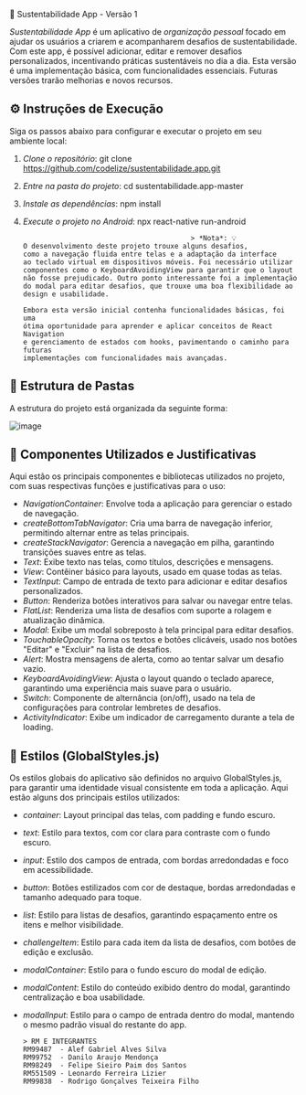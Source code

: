 🌿 Sustentabilidade App - Versão 1

*Sustentabilidade App* é um aplicativo de *organização pessoal* focado em ajudar os usuários a criarem e acompanharem desafios de sustentabilidade. Com este app, é possível adicionar, editar e remover desafios personalizados, incentivando práticas sustentáveis no dia a dia. Esta versão é uma implementação básica, com funcionalidades essenciais. Futuras versões trarão melhorias e novos recursos.

## ⚙️ Instruções de Execução

Siga os passos abaixo para configurar e executar o projeto em seu ambiente local:

1. *Clone o repositório*:
   git clone https://github.com/codelize/sustentabilidade.app.git
   

2. *Entre na pasta do projeto*:
   cd sustentabilidade.app-master
   

3. *Instale as dependências*:
   npm install
   

4. *Execute o projeto no Android*:
   npx react-native run-android
   

                                                > *Nota*: 💡
       O desenvolvimento deste projeto trouxe alguns desafios, 
       como a navegação fluida entre telas e a adaptação da interface 
       ao teclado virtual em dispositivos móveis. Foi necessário utilizar 
       componentes como o KeyboardAvoidingView para garantir que o layout 
       não fosse prejudicado. Outro ponto interessante foi a implementação 
       do modal para editar desafios, que trouxe uma boa flexibilidade ao 
       design e usabilidade.

       Embora esta versão inicial contenha funcionalidades básicas, foi uma 
       ótima oportunidade para aprender e aplicar conceitos de React Navigation 
       e gerenciamento de estados com hooks, pavimentando o caminho para futuras 
       implementações com funcionalidades mais avançadas.

                                                                                            


## 📂 Estrutura de Pastas

A estrutura do projeto está organizada da seguinte forma:


![image](https://github.com/user-attachments/assets/c2cc045e-99c6-4b81-93cd-16bfac4c2ba1)



## 🔧 Componentes Utilizados e Justificativas

Aqui estão os principais componentes e bibliotecas utilizados no projeto, com suas respectivas funções e justificativas para o uso:

- *NavigationContainer*: Envolve toda a aplicação para gerenciar o estado de navegação.
- *createBottomTabNavigator*: Cria uma barra de navegação inferior, permitindo alternar entre as telas principais.
- *createStackNavigator*: Gerencia a navegação em pilha, garantindo transições suaves entre as telas.
- *Text*: Exibe texto nas telas, como títulos, descrições e mensagens.
- *View*: Contêiner básico para layouts, usado em quase todas as telas.
- *TextInput*: Campo de entrada de texto para adicionar e editar desafios personalizados.
- *Button*: Renderiza botões interativos para salvar ou navegar entre telas.
- *FlatList*: Renderiza uma lista de desafios com suporte a rolagem e atualização dinâmica.
- *Modal*: Exibe um modal sobreposto à tela principal para editar desafios.
- *TouchableOpacity*: Torna os textos e botões clicáveis, usado nos botões "Editar" e "Excluir" na lista de desafios.
- *Alert*: Mostra mensagens de alerta, como ao tentar salvar um desafio vazio.
- *KeyboardAvoidingView*: Ajusta o layout quando o teclado aparece, garantindo uma experiência mais suave para o usuário.
- *Switch*: Componente de alternância (on/off), usado na tela de configurações para controlar lembretes de desafios.
- *ActivityIndicator*: Exibe um indicador de carregamento durante a tela de loading.

## 🎨 Estilos (GlobalStyles.js)

Os estilos globais do aplicativo são definidos no arquivo GlobalStyles.js, para garantir uma identidade visual consistente em toda a aplicação. Aqui estão alguns dos principais estilos utilizados:

- *container*: Layout principal das telas, com padding e fundo escuro.
- *text*: Estilo para textos, com cor clara para contraste com o fundo escuro.
- *input*: Estilo dos campos de entrada, com bordas arredondadas e foco em acessibilidade.
- *button*: Botões estilizados com cor de destaque, bordas arredondadas e tamanho adequado para toque.
- *list*: Estilo para listas de desafios, garantindo espaçamento entre os itens e melhor visibilidade.
- *challengeItem*: Estilo para cada item da lista de desafios, com botões de edição e exclusão.
- *modalContainer*: Estilo para o fundo escuro do modal de edição.
- *modalContent*: Estilo do conteúdo exibido dentro do modal, garantindo centralização e boa usabilidade.
- *modalInput*: Estilo para o campo de entrada dentro do modal, mantendo o mesmo padrão visual do restante do app.


      > RM E INTEGRANTES
      RM99487  - Alef Gabriel Alves Silva
      RM99752  - Danilo Araujo Mendonça
      RM98249  - Felipe Sieiro Paim dos Santos 
      RM551509 - Leonardo Ferreira Lizier
      RM99838  - Rodrigo Gonçalves Teixeira Filho
